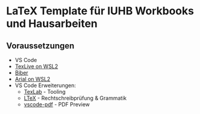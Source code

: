 # LaTeX Template für IUHB Workbooks und Hausarbeiten
## Voraussetzungen
* VS Code
* [TexLive on WSL2](https://www.tug.org/texlive/quickinstall.html)
* [Biber](https://sourceforge.net/projects/biblatex-biber/files/biblatex-biber/current/binaries/)
* [Arial on WSL2](https://askubuntu.com/questions/651441/how-to-install-arial-font-and-other-windows-fonts-in-ubuntu)
* VS Code Erweiterungen:
  * [TexLab](https://marketplace.visualstudio.com/items?itemName=efoerster.texlab) - Tooling
  * [LTeX](https://marketplace.visualstudio.com/items?itemName=valentjn.vscode-ltex) - Rechtschreibprüfung & Grammatik
  * [vscode-pdf](https://marketplace.visualstudio.com/items?itemName=tomoki1207.pdf) - PDF Preview
